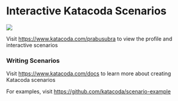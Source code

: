# Interactive Katacoda Scenarios

[![](http://shields.katacoda.com/katacoda/prabusubra/count.svg)](https://www.katacoda.com/prabusubra "Get your profile on Katacoda.com")

Visit https://www.katacoda.com/prabusubra to view the profile and interactive scenarios

### Writing Scenarios
Visit https://www.katacoda.com/docs to learn more about creating Katacoda scenarios

For examples, visit https://github.com/katacoda/scenario-example

